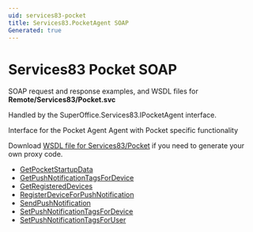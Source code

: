 ```yaml
---
uid: services83-pocket
title: Services83.PocketAgent SOAP
Generated: true
---
```


# Services83 Pocket SOAP

SOAP request and response examples, and WSDL files for **Remote/Services83/Pocket.svc**

Handled by the <see cref="T:SuperOffice.Services83.IPocketAgent">SuperOffice.Services83.IPocketAgent</see> interface.

Interface for the Pocket Agent
Agent with Pocket specific functionality

Download [WSDL file for Services83/Pocket](../Services83-Pocket.md) if you need to generate your own proxy code.

* [GetPocketStartupData](GetPocketStartupData.md)
* [GetPushNotificationTagsForDevice](GetPushNotificationTagsForDevice.md)
* [GetRegisteredDevices](GetRegisteredDevices.md)
* [RegisterDeviceForPushNotification](RegisterDeviceForPushNotification.md)
* [SendPushNotification](SendPushNotification.md)
* [SetPushNotificationTagsForDevice](SetPushNotificationTagsForDevice.md)
* [SetPushNotificationTagsForUser](SetPushNotificationTagsForUser.md)
